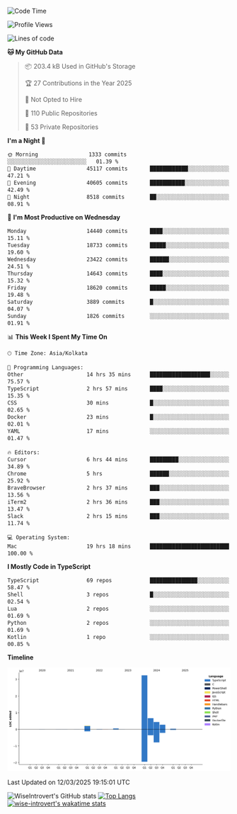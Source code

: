 <!--START_SECTION:waka-->
![Code Time](http://img.shields.io/badge/Code%20Time-2%2C253%20hrs%2028%20mins-blue)

![Profile Views](http://img.shields.io/badge/Profile%20Views-6-blue)

![Lines of code](https://img.shields.io/badge/From%20Hello%20World%20I%27ve%20Written-49.5%20million%20lines%20of%20code-blue)

**🐱 My GitHub Data** 

> 📦 203.4 kB Used in GitHub's Storage 
 > 
> 🏆 27 Contributions in the Year 2025
 > 
> 🚫 Not Opted to Hire
 > 
> 📜 110 Public Repositories 
 > 
> 🔑 53 Private Repositories 
 > 
**I'm a Night 🦉** 

```text
🌞 Morning                1333 commits        ░░░░░░░░░░░░░░░░░░░░░░░░░   01.39 % 
🌆 Daytime                45117 commits       ████████████░░░░░░░░░░░░░   47.21 % 
🌃 Evening                40605 commits       ███████████░░░░░░░░░░░░░░   42.49 % 
🌙 Night                  8518 commits        ██░░░░░░░░░░░░░░░░░░░░░░░   08.91 % 
```
📅 **I'm Most Productive on Wednesday** 

```text
Monday                   14440 commits       ████░░░░░░░░░░░░░░░░░░░░░   15.11 % 
Tuesday                  18733 commits       █████░░░░░░░░░░░░░░░░░░░░   19.60 % 
Wednesday                23422 commits       ██████░░░░░░░░░░░░░░░░░░░   24.51 % 
Thursday                 14643 commits       ████░░░░░░░░░░░░░░░░░░░░░   15.32 % 
Friday                   18620 commits       █████░░░░░░░░░░░░░░░░░░░░   19.48 % 
Saturday                 3889 commits        █░░░░░░░░░░░░░░░░░░░░░░░░   04.07 % 
Sunday                   1826 commits        ░░░░░░░░░░░░░░░░░░░░░░░░░   01.91 % 
```


📊 **This Week I Spent My Time On** 

```text
🕑︎ Time Zone: Asia/Kolkata

💬 Programming Languages: 
Other                    14 hrs 35 mins      ███████████████████░░░░░░   75.57 % 
TypeScript               2 hrs 57 mins       ████░░░░░░░░░░░░░░░░░░░░░   15.35 % 
CSS                      30 mins             █░░░░░░░░░░░░░░░░░░░░░░░░   02.65 % 
Docker                   23 mins             █░░░░░░░░░░░░░░░░░░░░░░░░   02.01 % 
YAML                     17 mins             ░░░░░░░░░░░░░░░░░░░░░░░░░   01.47 % 

🔥 Editors: 
Cursor                   6 hrs 44 mins       █████████░░░░░░░░░░░░░░░░   34.89 % 
Chrome                   5 hrs               ██████░░░░░░░░░░░░░░░░░░░   25.92 % 
BraveBrowser             2 hrs 37 mins       ███░░░░░░░░░░░░░░░░░░░░░░   13.56 % 
iTerm2                   2 hrs 36 mins       ███░░░░░░░░░░░░░░░░░░░░░░   13.47 % 
Slack                    2 hrs 15 mins       ███░░░░░░░░░░░░░░░░░░░░░░   11.74 % 

💻 Operating System: 
Mac                      19 hrs 18 mins      █████████████████████████   100.00 % 
```

**I Mostly Code in TypeScript** 

```text
TypeScript               69 repos            ███████████████░░░░░░░░░░   58.47 % 
Shell                    3 repos             █░░░░░░░░░░░░░░░░░░░░░░░░   02.54 % 
Lua                      2 repos             ░░░░░░░░░░░░░░░░░░░░░░░░░   01.69 % 
Python                   2 repos             ░░░░░░░░░░░░░░░░░░░░░░░░░   01.69 % 
Kotlin                   1 repo              ░░░░░░░░░░░░░░░░░░░░░░░░░   00.85 % 
```



**Timeline**

![Lines of Code chart](https://raw.githubusercontent.com/wise-introvert/wise-introvert/master/assets/bar_graph.png)


 Last Updated on 12/03/2025 19:15:01 UTC
<!--END_SECTION:waka-->

![WiseIntrovert's GitHub stats](https://github-readme-stats.vercel.app/api?username=wise-introvert&count_private=true&show_icons=true)
[![Top Langs](https://github-readme-stats.vercel.app/api/top-langs/?username=wise-introvert&langs_count=10)](https://github.com/anuraghazra/github-readme-stats)
[![wise-introvert's wakatime stats](https://github-readme-stats.vercel.app/api/wakatime?username=wiseintrovert)](https://github.com/anuraghazra/github-readme-stats)
